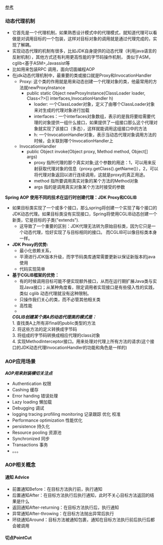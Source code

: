 [参考](http://www.360doc.com/content/14/0801/14/1073512_398598312.shtml)
### 动态代理机制
* 它首先是一个代理机制，如果熟悉设计模式中的代理模式，就知道代理可以看做是对调用目标的一个包装，这样对目标对象的调用就是通过代理完成的，实现了解耦。
* 实现动态代理的机制有很多，比如JDK自身提供的动态代理（利用java语言的反射机制），其他方式还有利用更高性能的字节码操作机制，
   类似于ASM，cglib<基于ASM>,Javassist等
* 比如用来包装RPC 调用，面向切面编程AOP
* 在jdk动态代理机制中，最重要的类或接口就是Proxy和InvocationHandler
  * Proxy: 这个类的作用就是用来动态创建一个代理对象的类，他最常用的方法就newProxyInstance
     * public static Object newProxyInstance(ClassLoader loader, Class<?>[] interfaces,InvocationHandler h)
          * loader: 一个ClassLoader对象，定义了由哪个ClassLoader对象来对生成的代理对象进行加载
          * interfaces：一个interfaces对象数组，表示的是我将要给需要代理的对象提供一组什么接口，如果提供了一组接口那么这个代理对象就实现了该接口（多态），这样就能调用这组接口中的方法
          * h: 一个InvocationHandler对象，表示当动态代理对象调用方法的时候，会关联到哪个InvocationHandler上
  * InvocationHandler 
     * public Object invoke(Object proxy, Method method, Object[] args)
          * proxy 指所代理的那个真实对象;这个参数的用途：1，可以用来反射获取代理对象的信息（proxy.getClass().getName()），2，可以将代理对象返回以进行连续调用，这就是proxy的真正用途。
          * method 指所要调用真实对象的某个方法的Method对象
          * args 指的是调用真实对象某个方法时接受的参数
  
  
  
**Spring AOP 使用不同的技术在运行时创建代理：JDK Proxy和CGLIB**
* 如果目标类实现了一个或多个接口，那么spring将创建一个实现了每个接口的JDK动态代理。如果目标类没有实现接口，Spring将使用CGLIB动态创建一个新类，它是目标的子类("extends").
    * 这导致了一个重要的区别：JDK代理无法转为原始目标类，因为它只是一个动态代理，恰好实现了与目标相同的接口。
    而CGLIB可以像目标类本身一样。
* **JDK Proxy的优势:**  
   * 最小化依赖关系，
   * 平滑进行JDK版本升级，而字节码类库通常需要更新以保证新版本的java使用
   * 代码实现简单  
* **基于CGLIB框架的优势：**  
   * 有的时候调用目标可能不便实现额外接口，从而在运行期扩展Java类与实现Java接口；从某种角度看，限定调用者实现接口是有些侵入性的实践，类似 cglib 动态代理就没有这种限制。
   * 只操作我们关心的类，而不必管其他相关类
   * 高性能
   *
   ***CGLIB创建某个类A的动态代理类的模式是：***  
           1. 查找类A上所有非final的public类型的方法  
           2. 将这些方法的定义转换成字节码  
           3. 将组成的字节码转换成相应代理的class对象  
           4. 实现MethodInterceptor接口。用来处理对代理上所有方法的请求(这个接口的JDK动态代理InvocationHandler的功能和角色是一样的)
           
           
    

### AOP应用场景
***AOP用来封装横切关注点***
* Authentication 权限
* Cashing 缓存
* Error handing 错误处理
* Lazy loading 懒加载
* Debugging 调试
* logging  tracing profiling monitoring 记录跟踪 优化 校准
* Performance optimization 性能优化
* persistence 持久化
* Resource pooling 资源池
* Synchronized 同步
* Transactions 事务
* 。。。 

### AOP相关概念
#### 通知 Advice
 * 前置通知Before：在目标方法执行前，执行通知
 * 后置通知After：在目标方法执行后执行通知，此时不关心目标方法返回的结果是什么
 * 返回通知After-returning：在目标方法执行后，执行通知
 * 异常通知After-throwing：在目标方法抛出异常后执行
 * 环绕通知Around：目标方法被通知包裹，通知在目标方法执行前后执行后都会被调用
 
 #### 切点PointCut
 